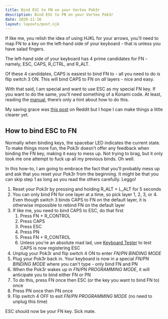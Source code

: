 ```yaml
---
title: Bind ESC to FN on your Vortex Pok3r
description: Bind ESC to FN on your Vortex Pok3r
date: 2020-11-16
layout: layouts/post.njk
---
```


If like me, you relish the idea of using HJKL for your arrows, you’ll need to map FN to a key on the left-hand side of your keyboard - that is unless you have salad fingers.

The left-hand side of your keyboard has 4 prime candidates for FN - namely, ESC, CAPS, R_CTRL, and R_ALT. 

Of these 4 candidates, CAPS is easiest to bind FN to - all you need to do is flip switch 3 ON. This will bind CAPS to FN on *all* layers - nice and easy. 

With that said, I am special and want to use ESC as my special FN key. If you want to do the same, you'll need something of a Konami code. At least, reading the [manual](http://www.vortexgear.tw/db/upload/webdata4/6vortex_20166523361966663.pdf), there’s only a hint about how to do this.

My saving grace was [this post](https://www.reddit.com/r/MechanicalKeyboards/comments/35uy60/guide_howto_program_your_pok3r_programming_layers/) on Reddit but I hope I can make things a little clearer yet.

## How to bind ESC to FN

Normally when binding keys, the spacebar LED indicates the current state. To make things more fun, the Pok3r doesn’t offer any feedback when binding the FN key, making it easy to mess up. Not trying to brag, but it only took me one attempt to fuck up all my previous binds. Oh well.

In this how-to, I am going to embrace the fact that you’ll probably mess up and ask that you reset your Pok3r from the beginning. It might be that you can skip step 1 as long as you read the others carefully. Leggo!

1. Reset your Pok3r by pressing and holding R_ALT + L_ALT for 5 seconds
2. You can only bind FN for one layer at a time, so pick layer 1, 2, 3, or 4. Even though switch 3 binds CAPS to FN on the default layer, it is otherwise impossible to rebind FN on the default layer
3. If like me, you need to bind CAPS to ESC, do that first 
	1. Press FN + R_CONTROL
	2. Press CAPS
	3. Press ESC
	4. Press PN
	5. Press FN + R_CONTROL
	6. Unless you're an absolute mad lad, use [Keyboard Tester](https://www.keyboardtester.com/tester.html) to test CAPS is now registering ESC
4. Unplug your Pok3r and flip switch 4 ON to enter _FN/PN BINDING MODE_
5. Plug your Pok3r back in. Your keyboard is now in a special _FN/PN BINDING MODE_ where you can't type - only bind FN and PN
6. When the Pok3r wakes up in _FN/PN PROGRAMMING MODE_, it will anticipate you to bind either FN or PN
7. To do this, press FN once then ESC (or the key you want to bind FN to) once
8. Press PN once then PN once 
9. Flip switch 4 OFF to exit _FN/PN PROGRAMMING MODE_ (no need to unplug this time)

ESC should now be your FN key. Sick mate.